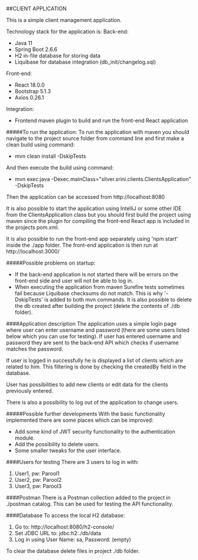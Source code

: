 ##CLIENT APPLICATION

This is a simple client management application. 

Technology stack for the application is:
Back-end:
* Java 11
* Spring Boot 2.6.6
* H2 in-file database for storing data
* Liquibase for database integration (db_init/changelog.sql)

Front-end:
* React 18.0.0
* Bootstrap 5.1.3
* Axios 0.26.1

Integration:
* Frontend maven plugin to build and run the front-end React application 

#####To run the application:
To run the application with maven you should navigate to the project source folder
from command line and first make a clean build using command:
* mvn clean install -DskipTests

And then execute the build using command:
* mvn exec:java -Dexec.mainClass="silver.srini.clients.ClientsApplication" -DskipTests

Then the application can be accessed from http://localhost:8080

It is also possible to start the application using IntelliJ or some other IDE from the ClientsApplication 
class but you should first build the project using maven since the plugin for compiling the front-end React app is included
in the projects pom.xml. 

It is also possible to run the front-end app separately using 'npm start' inside the ./app folder. The front-end
application is then run at http://localhost:3000/ 

#####Possible problems on startup:
* If the back-end application is not started there will be errors on the front-end side and user will
not be able to log in.
* When executing the application from maven Surefire tests sometimes fail because Liquibase checksums do
not match. This is why '-DskipTests' is added to both mvn commands. It is also possible to delete the db created
after building the project (delete the contents of ./db folder).

####Application description
The application uses a simple login page where user can enter username and
password (there are some users listed below which you can use for testing).
If user has entered username and password they are sent to the back-end API which
checks if username matches the password.

If user is logged in successfully he is displayed a list of clients which are 
related to him. This filtering is done by checking the createdBy field in the database.

User has possibilities to add new clients or edit data for the clients previously entered.

There is also a possibility to log out of the application to change users.

#####Possible further developments
With the basic functionality implemented there are some places which can be improved:
* Add some kind of JWT security functionality to the authentication module.
* Add the possibility to delete users.
* Some smaller tweaks for the user interface.

####Users for testing
There are 3 users to log in with:
1. User1, pw: Parool1
2. User2, pw: Parool2
3. User3, pw: Parool3

####Postman
There is a Postman collection added to the project in ./postman catalog.
This can be used for testing the API functionality.

####Database
To access the local H2 database:
1. Go to: http://localhost:8080/h2-console/
2. Set JDBC URL to:  jdbc:h2:./db/data
3. Log in using User Name: sa, Password: (empty)

To clear the database delete files in project ./db folder.
